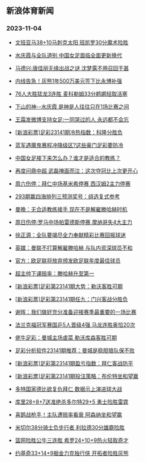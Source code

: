 ## 新浪体育新闻 
### 2023-11-04

+ [文班亚马38+10马刺克太阳 班凯罗30分魔术险胜](https://sports.sina.com.cn/basketball/nba/2023-11-03/doc-imztifeu3895144.shtml)

+ [水庆霞与全队道别 中国女足面临全面更新换代](https://sports.sina.com.cn/china/2023-11-03/doc-imzthywr9931372.shtml)

+ [马德兴:唐佳丽无缘出战之谜 沈梦露不用召回干甚](https://sports.sina.com.cn/china/2023-11-03/doc-imzthywu7197582.shtml)

+ [内线告急！灰熊1年500万美元签下比永博补强](https://sports.sina.com.cn/basketball/nba/2023-11-03/doc-imzthuqu0032752.shtml)

+ [76人大胜猛龙3连胜 麦科勒姆33分鹈鹕轻取活塞](https://sports.sina.com.cn/basketball/nba/2023-11-03/doc-imztifep9833806.shtml)

+ [下山的神--水庆霞 是神是人往往只在1场比赛之间](https://sports.sina.com.cn/china/2023-11-03/doc-imzthywq4617235.shtml)

+ [王霜发微博支持女足:一同哭过的人 永远都不会忘](https://sports.sina.com.cn/china/2023-11-03/doc-imzthywq4620003.shtml)

+ [[新浪彩票]足彩23141期冷热指数：科隆分胜负](https://sports.sina.com.cn/l/2023-11-03/doc-imzthywr9924373.shtml)

+ [蓝军遇魔鬼赛程冲降级区?这些豪门足彩要防冷](https://sports.sina.com.cn/l/2023-11-03/doc-imzthuqs4712055.shtml)

+ [中国女足接下来怎么办？谁才是适合的教练？](https://sports.sina.com.cn/china/2023-11-03/doc-imzthyww3983797.shtml)

+ [再度问鼎中超 武磊掩面而泣：这次夺冠比上次更开心](https://sports.sina.com.cn/china/2023-10-30/doc-imzsvyns4070139.shtml)

+ [周六伤停：拜仁中场基米希停赛 西汉姆2主力停赛](https://sports.sina.com.cn/l/2023-11-03/doc-imztiruq3704862.shtml)

+ [293期赢四海排列三预测奖号：组选复式参考](https://sports.sina.com.cn/l/2023-11-03/doc-imzthywr9948555.shtml)

+ [曼晚：无合适教练接手 现在不是解雇滕哈赫时机](https://sports.sina.com.cn/g/2023-11-03/doc-imztkakk3525297.shtml)

+ [周日伤停:罗马中场帕雷德斯停赛 摩纳哥失4大主力](https://sports.sina.com.cn/l/2023-11-03/doc-imztiruq3722749.shtml)

+ [徐正源：全队要竭尽全力奉献精彩比赛回报球迷](https://sports.sina.com.cn/china/j/2023-11-03/doc-imztkakc9461267.shtml)

+ [英媒：曼联不打算解雇滕哈赫 与队内资深球员不和](https://sports.sina.com.cn/g/2023-11-03/doc-imztkakc9480435.shtml)

+ [官方：欧足联将放弃颁发欧足联年度最佳球员](https://sports.sina.com.cn/g/2023-11-03/doc-imztkaka4147552.shtml)

+ [超主帅下课赔率：滕哈赫升至第一](https://sports.sina.com.cn/g/2023-11-03/doc-imztkakk3533070.shtml)

+ [[新浪彩票]足彩第23141期大势：勒沃客胜可期](https://sports.sina.com.cn/l/2023-11-03/doc-imztirui9640655.shtml)

+ [[新浪彩票]足彩第23141期任九：门兴客战分胜负](https://sports.sina.com.cn/l/2023-11-03/doc-imztirun6906151.shtml)

+ [谢晖：我们做好充分准备迎接赛季最重要的一场比赛](https://sports.sina.com.cn/china/j/2023-11-03/doc-imztkhry4033161.shtml)

+ [法兰克福冠军赛国乒5人晋级4强 马龙连胜奥恰20次](https://sports.sina.com.cn/others/pingpang/2023-11-04/doc-imztmcvu6184209.shtml)

+ [佬牛足彩：曼城主场虐菜 勒沃库森客胜可期](https://sports.sina.com.cn/l/2023-11-04/doc-imztmcvw2965675.shtml)

+ [足彩分析软件23141期推荐：曼城是稳胆狼队保不败](https://sports.sina.com.cn/l/2023-11-04/doc-imztmcvu6188206.shtml)

+ [[新浪彩票]足彩第23141期盈亏指数：拜仁客战防平](https://sports.sina.com.cn/l/2023-11-03/doc-imztiruh4320027.shtml)

+ [[新浪彩票]足彩第23141期投注策略：布伦特坐和望赢](https://sports.sina.com.cn/l/2023-11-03/doc-imztirun6907658.shtml)

+ [多特国家德比欲复仇拜仁 数据示上演进球大战](https://sports.sina.com.cn/l/2023-11-04/doc-imztiwae4232136.shtml)

+ [库里28+8+7送准绝杀多尔特29+5 勇士险胜雷霆](https://sports.sina.com.cn/basketball/nba/2023-11-04/doc-imztmkcs6090839.shtml)

+ [喜鹊战枪手！主队遭赔率看衰 阿森纳坐和望赢](https://sports.sina.com.cn/l/2023-11-04/doc-imztirui9677335.shtml)

+ [米切尔38分骑士负步行者 利拉德30分雄鹿险胜](https://sports.sina.com.cn/basketball/nba/2023-11-04/doc-imztmkcv0574534.shtml)

+ [篮网险胜公牛三连胜 希罗24+10+9热火轻取奇才](https://sports.sina.com.cn/basketball/nba/2023-11-04/doc-imztmkcu2863446.shtml)

+ [约基奇33+14+9掘金力克独行侠 开拓者险胜灰熊](https://sports.sina.com.cn/basketball/nba/2023-11-04/doc-imztmqms2759044.shtml)

